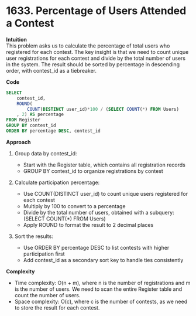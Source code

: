 # 1633. Percentage of Users Attended a Contest

**Intuition**  
This problem asks us to calculate the percentage of total users who registered for each contest. The key insight is that we need to count unique user registrations for each contest and divide by the total number of users in the system. The result should be sorted by percentage in descending order, with contest_id as a tiebreaker.

**Code**

```sql
SELECT 
    contest_id,
    ROUND(
        COUNT(DISTINCT user_id)*100 / (SELECT COUNT(*) FROM Users)
    , 2) AS percentage
FROM Register
GROUP BY contest_id
ORDER BY percentage DESC, contest_id
```

**Approach**

1. Group data by contest_id:
   - Start with the Register table, which contains all registration records
   - GROUP BY contest_id to organize registrations by contest

2. Calculate participation percentage:
   - Use COUNT(DISTINCT user_id) to count unique users registered for each contest
   - Multiply by 100 to convert to a percentage
   - Divide by the total number of users, obtained with a subquery: (SELECT COUNT(*) FROM Users)
   - Apply ROUND to format the result to 2 decimal places

3. Sort the results:
   - Use ORDER BY percentage DESC to list contests with higher participation first
   - Add contest_id as a secondary sort key to handle ties consistently

**Complexity**

- Time complexity: O(n + m), where n is the number of registrations and m is the number of users. We need to scan the entire Register table and count the number of users.
- Space complexity: O(c), where c is the number of contests, as we need to store the result for each contest.
